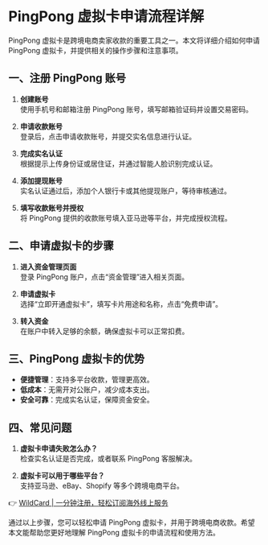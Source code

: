 # PingPong 虚拟卡申请流程详解

PingPong 虚拟卡是跨境电商卖家收款的重要工具之一。本文将详细介绍如何申请 PingPong 虚拟卡，并提供相关的操作步骤和注意事项。

## 一、注册 PingPong 账号

1. **创建账号**  
   使用手机号和邮箱注册 PingPong 账号，填写邮箱验证码并设置交易密码。

2. **申请收款账号**  
   登录后，点击申请收款账号，并提交实名信息进行认证。

3. **完成实名认证**  
   根据提示上传身份证或居住证，并通过智能人脸识别完成认证。

4. **添加提现账号**  
   实名认证通过后，添加个人银行卡或其他提现账户，等待审核通过。

5. **填写收款账号并授权**  
   将 PingPong 提供的收款账号填入亚马逊等平台，并完成授权流程。

## 二、申请虚拟卡的步骤

1. **进入资金管理页面**  
   登录 PingPong 账户，点击“资金管理”进入相关页面。

2. **申请虚拟卡**  
   选择“立即开通虚拟卡”，填写卡片用途和名称，点击“免费申请”。

3. **转入资金**  
   在账户中转入足够的余额，确保虚拟卡可以正常扣费。

## 三、PingPong 虚拟卡的优势

- **便捷管理**：支持多平台收款，管理更高效。
- **低成本**：无需开对公账户，减少成本支出。
- **安全可靠**：完成实名认证，保障资金安全。

## 四、常见问题

1. **虚拟卡申请失败怎么办？**  
   检查实名认证是否完成，或者联系 PingPong 客服解决。

2. **虚拟卡可以用于哪些平台？**  
   支持亚马逊、eBay、Shopify 等多个跨境电商平台。

👉 [WildCard | 一分钟注册，轻松订阅海外线上服务](https://bbtdd.com/WildCard)

通过以上步骤，您可以轻松申请 PingPong 虚拟卡，并用于跨境电商收款。希望本文能帮助您更好地理解 PingPong 虚拟卡的申请流程和使用方法。